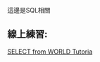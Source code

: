 這邊是SQL相關

## 線上練習:

[SELECT from WORLD Tutoria](https://github.com/jason-28/Learning-Note/blob/main/SQL/SELECT%20from%20WORLD%20Tutorial.md)

